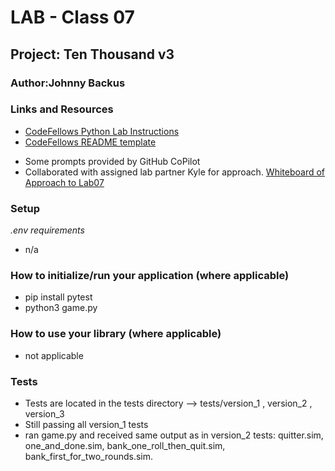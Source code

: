 # LAB - Class 07

## Project: Ten Thousand v3

### Author:Johnny Backus

### Links and Resources

- [CodeFellows Python Lab Instructions](https://codefellows.github.io/code-401-python-guide/reference/submission-instructions/labs/)
- [CodeFellows README template](https://codefellows.github.io/code-401-python-guide/reference/submission-instructions/labs/README-template.html)
<!-- - [ChatGPT chat]() -->
- Some prompts provided by GitHub CoPilot
- Collaborated with assigned lab partner Kyle for approach.
[Whiteboard of Approach to Lab07](ten_thousand/gameplay.jpg)

### Setup

*.env requirements*
- n/a

### How to initialize/run your application (where applicable)

- pip install pytest
- python3 game.py

### How to use your library (where applicable)

- not applicable

### Tests

- Tests are located in the tests directory --> tests/version_1 , version_2 , version_3
- Still passing all version_1 tests
- ran game.py and received same output as in version_2 tests: quitter.sim, one_and_done.sim, bank_one_roll_then_quit.sim, bank_first_for_two_rounds.sim.
